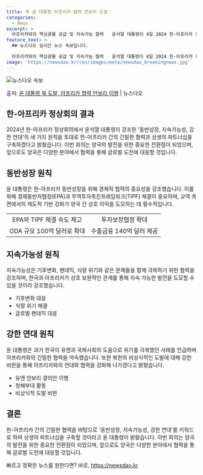 ```yaml
---
title: 북 윤 대통령 아프리카 협력 안보리 도발
categories:
  - News
excerpt: >
  아프리카와의 핵심광물 공급 및 지속가능 협력   윤석열 대통령이 4일 2024 한-아프리카 정상회의장에서 열…
feature_text: >
  ## 뉴스다오 실시간 뉴스 속보입니다.

  아프리카와의 핵심광물 공급 및 지속가능 협력   윤석열 대통령이 4일 2024 한-아프리카 정상회의장에서 열…
image: 'https://newsdao.kr/res/images/meta/newsdao_breakingnews.jpg'
---
```


![뉴스다오 속보](https://newsdao.kr/res/images/meta/newsdao_breakingnews.jpg)

<p>출처: <a href="https://newsdao.kr/4074" rel="dofollow">윤 대통령 북 도발, 아프리카 협력 안보리 이행</a> | 뉴스다오</p>

<h2 data-ke-size="size26">한-아프리카 정상회의 결과</h2>
<p data-ke-size="size16">2024년 한-아프리카 정상회의에서 윤석열 대통령이 강조한 '동반성장, 지속가능성, 강한 연대'의 세 가지 원칙을 토대로 한-아프리카 간의 긴밀한 협력과 상생의 파트너십을 구축하겠다고 밝혔습니다. 이번 회의는 양국의 발전을 위한 중요한 전환점이 되었으며, 앞으로도 양국은 다양한 분야에서 협력을 통해 글로벌 도전에 대응할 것입니다.</p>

<h2 data-ke-size="size24">동반성장 원칙</h2>
<p data-ke-size="size16">윤 대통령은 한-아프리카 동반성장을 위해 경제적 협력의 중요성을 강조했습니다. 이를 위해 경제동반자협정(EPA)과 무역투자촉진프레임워크(TIPF) 체결이 중요하며, 교역 측면에서의 제도적 기반 강화가 양국 간 상호 이익을 도모하는 데 필수적입니다.</p>
<table>
	<tr>
		<td style="text-align: center; height: 17px;">EPA와 TIPF 체결 속도 제고</td>
		<td style="text-align: center; height: 17px;">투자보장협정 확대</td>
	</tr>
	<tr>
		<td style="text-align: center; height: 17px;">ODA 규모 100억 달러로 확대</td>
		<td style="text-align: center; height: 17px;">수출금융 140억 달러 제공</td>
	</tr>
</table>

<h2 data-ke-size="size24">지속가능성 원칙</h2>
<p data-ke-size="size16">지속가능성은 기후변화, 팬데믹, 식량 위기와 같은 문제들을 함께 극복하기 위한 협력을 강조하며, 한국과 아프리카가 상호 보완적인 관계를 통해 지속 가능한 발전을 도모할 수 있을 것이라 강조했습니다.</p>
<ul>
	<li>기후변화 대응</li>
	<li>식량 위기 해결</li>
	<li>글로벌 팬데믹 대응</li>
</ul>

<h2 data-ke-size="size24">강한 연대 원칙</h2>
<p data-ke-size="size16">윤 대통령은 과거 한국이 유엔과 국제사회의 도움으로 위기를 극복했던 사례를 언급하며 아프리카와의 긴밀한 협력을 약속했습니다. 또한 북한의 비상식적인 도발에 대해 강한 비판을 통해 아프리카와의 연대와 협력을 강화해 나가겠다고 밝혔습니다.</p>
<ul>
	<li>유엔 안보리 결의안 이행</li>
	<li>청해부대 활동</li>
	<li>비상식적 도발 비판</li>
</ul>

<h2 data-ke-size="size24">결론</h2>
<p data-ke-size="size16">한-아프리카 간의 긴밀한 협력을 바탕으로 '동반성장, 지속가능성, 강한 연대'를 키워드로 하여 상생의 파트너십을 구축할 것이라고 윤 대통령이 밝혔습니다. 이번 회의는 양국의 발전을 위한 중요한 전환점이 되었으며, 앞으로도 양국은 다양한 분야에서 협력을 통해 글로벌 도전에 대응할 것입니다.</p>
<p data-ke-size="size16"></p> 

빠르고 정확한 뉴스를 원한다면? 바로, <a href="https://newsdao.kr" rel="dofollow">https://newsdao.kr</a>


